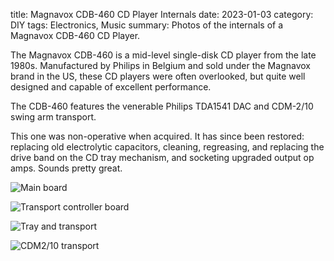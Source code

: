 title: Magnavox CDB-460 CD Player Internals
date: 2023-01-03
category: DIY
tags: Electronics, Music
summary: Photos of the internals of a Magnavox CDB-460 CD Player.

The Magnavox CDB-460 is a mid-level single-disk CD player from the late 1980s. Manufactured by Philips in Belgium and sold under the Magnavox brand in the US, these CD players were often overlooked, but quite well designed and capable of excellent performance. 

The CDB-460 features the venerable Philips TDA1541 DAC and CDM-2/10 swing arm transport. 

This one was non-operative when acquired. It has since been restored: replacing old electrolytic capacitors, cleaning, regreasing, and replacing the drive band on the CD tray mechanism, and socketing upgraded output op amps. Sounds pretty great.

![Main board]({static}/images/cdp/460-main.png)

![Transport controller board]({static}/images/cdp/460-control.png)

![Tray and transport]({static}/images/cdp/460-tray.png)

![CDM2/10 transport]({static}/images/cdp/460-transport.png)